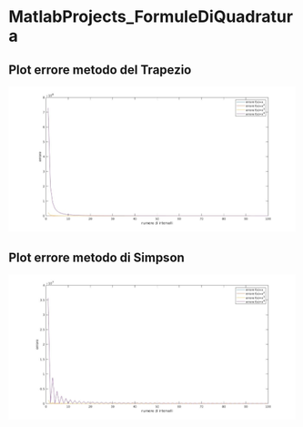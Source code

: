 # MatlabProjects_FormuleDiQuadratura

## Plot errore metodo del Trapezio
![errore metodo del Trapezio](/img/trapezio_errore.jpg)

## Plot errore metodo di Simpson
![errore metodo del Simpson](/img/simpson_errore.jpg?)

